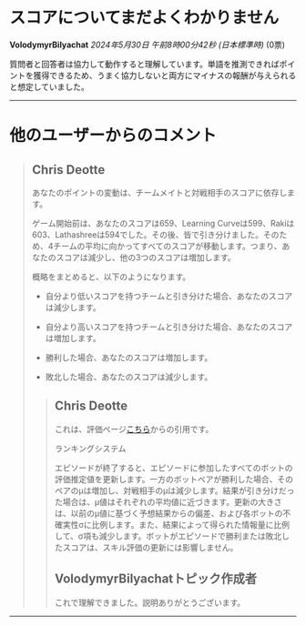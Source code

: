 # スコアについてまだよくわかりません

**VolodymyrBilyachat** *2024年5月30日 午前8時00分42秒 (日本標準時)* (0票)

質問者と回答者は協力して動作すると理解しています。単語を推測できればポイントを獲得できるため、うまく協力しないと両方にマイナスの報酬が与えられると想定していました。

---
# 他のユーザーからのコメント

> ## Chris Deotte
> 
> あなたのポイントの変動は、チームメイトと対戦相手のスコアに依存します。
> 
> ゲーム開始前は、あなたのスコアは659、Learning Curveは599、Rakiは603、Lathashreeは594でした。その後、皆で引き分けました。そのため、4チームの平均に向かってすべてのスコアが移動します。つまり、あなたのスコアは減少し、他の3つのスコアは増加します。
> 
> 概略をまとめると、以下のようになります。
> 
> - 自分より低いスコアを持つチームと引き分けた場合、あなたのスコアは減少します。
> 
> - 自分より高いスコアを持つチームと引き分けた場合、あなたのスコアは増加します。
> 
> - 勝利した場合、あなたのスコアは増加します。
> 
> - 敗北した場合、あなたのスコアは減少します。
> 
> 
> 
> > ## Chris Deotte
> > 
> > これは、評価ページ[こちら](https://www.kaggle.com/competitions/llm-20-questions/overview/evaluation)からの引用です。
> > 
> > ランキングシステム
> > 
> >   エピソードが終了すると、エピソードに参加したすべてのボットの評価推定値を更新します。一方のボットペアが勝利した場合、そのペアのμは増加し、対戦相手のμは減少します。結果が引き分けだった場合は、μ値はそれぞれの平均値に近づきます。更新の大きさは、以前のμ値に基づく予想結果からの偏差、および各ボットの不確実性σに比例します。また、結果によって得られた情報量に比例して、σ項も減少します。ボットがエピソードで勝利または敗北したスコアは、スキル評価の更新には影響しません。
> > 
> > 
> > 
> > ## VolodymyrBilyachatトピック作成者
> > 
> > これで理解できました。説明ありがとうございます。
> > 
> > 
> > 
---

